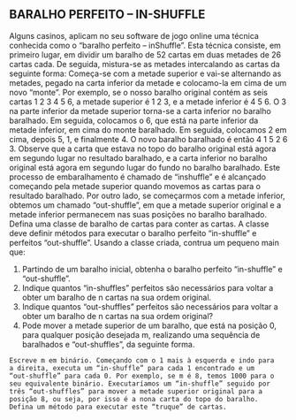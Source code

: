 ## BARALHO PERFEITO – IN-SHUFFLE

Alguns casinos, aplicam no seu software de jogo online uma técnica conhecida como o “baralho perfeito – inShuffle”. Esta técnica consiste, em primeiro lugar, em dividir um baralho de 52 cartas em duas metades de 26 cartas cada. De seguida, mistura-se as metades intercalando as cartas da seguinte forma: Começa-se com a metade superior e vai-se alternando as metades, pegado na carta inferior da metade e colocamo-la em cima de um novo “monte”. Por exemplo, se o nosso baralho original contém as seis cartas 1 2 3 4 5 6, a metade superior é 1 2 3, e a metade inferior é 4 5 6. O 3 na parte inferior da metade superior torna-se a carta inferior no baralho baralhado. Em seguida, colocamos o 6, que está na parte inferior da metade inferior, em cima do monte baralhado. Em seguida, colocamos 2 em cima, depois 5, 1, e finalmente 4. O novo baralho baralhado é então 4 1 5 2 6 3. Observe que a carta que estava no topo do baralho original está agora em segundo lugar no resultado baralhado, e a carta inferior no baralho original está agora em segundo lugar do fundo no baralho baralhado. Este processo de embaralhamento é chamado de “inshuffle” e é alcançado começando pela metade superior quando movemos as cartas para o resultado baralhado. Por outro lado, se começarmos com a metade inferior, obtemos um chamado “out-shuffle”, em que a metade superior original e a metade inferior permanecem nas suas posições no baralho baralhado. Defina uma classe de baralho de cartas para conter as cartas. A classe deve definir métodos para executar o baralho perfeito “in-shuffle” e perfeitos “out-shuffle”. Usando a classe criada, contrua um pequeno main que: 

 1. Partindo de um baralho inicial, obtenha o baralho perfeito
    “in-shuffle” e “out-shuffle”.
 2. Indique quantos “in-shuffles” perfeitos são necessários para
    voltar a obter um baralho de n cartas na sua ordem original.
 3.  Indique quantos “out-shuffles” perfeitos são necessários para
    voltar a obter um baralho de n cartas na sua ordem original?
 4.  Pode mover a metade superior de um baralho, que está na posição 0, para qualquer posição desejada m, realizando uma sequência de
    baralhados e “out-shuffles”, da seguinte forma.
    
    Escreve m em binário. Começando com o 1 mais à esquerda e indo para
    a direita, executa um “in-shuffle” para cada 1 encontrado e um
    “out-shuffle” para cada 0. Por exemplo, se m é 8, temos 1000 para o
    seu equivalente binário. Executaríamos um “in-shuffle” seguido por
    três “out-shuffles” para mover a metade superior original para a
    posição 8, ou seja, por isso é a nona carta do topo do baralho.
    Defina um método para executar este “truque” de cartas.
